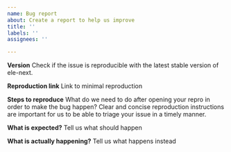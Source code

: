 ```yaml
---
name: Bug report
about: Create a report to help us improve
title: ''
labels: ''
assignees: ''

---
```


**Version**
Check if the issue is reproducible with the latest stable version of ele-next.

**Reproduction link**
Link to minimal reproduction

**Steps to reproduce**
What do we need to do after opening your repro in order to make the bug happen? Clear and concise reproduction instructions are important for us to be able to triage your issue in a timely manner.

**What is expected?**
Tell us what should happen

**What is actually happening?**
Tell us what happens instead
